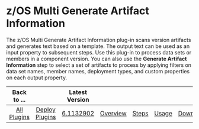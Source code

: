 
z/OS Multi Generate Artifact Information
========================================


The z/OS Multi Generate Artifact Information plug-in scans version artifacts and generates text based on a template. The output text can be used as an input property to subsequent steps. Use this plug-in to process data sets or members in a component version. You can also use the **Generate Artifact Information** step to select a set of artifacts to process by applying filters on data set names, member names, deployment types, and custom properties on each output property.


|Back to ...||Latest Version|||||
| :---: | :---: | :---: | :---: | :---: | :---: | :---: |
|[All Plugins](../../index.md)|[Deploy Plugins](../README.md)|[6.1132902](https://github.com/UrbanCode/IBM-UCD-PLUGINS/blob/main/files/zos-multi-generate-artifact-info/ucd-plugins-zos-multi-generate-artifact-info-6.1132902.zip)|[Overview](overview.md)|[Steps](steps.md)|[Usage](usage.md)|[Downloads](downloads.md)|
